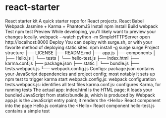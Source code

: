 # react-starter
React starter kit  A quick starter repo for React projects.  React Babel Webpack Jasmine + Karma + PhantomJS Install  npm install Build  webpack Test  npm test Preview  While developing, you'll likely want to preview your changes locally.  webpack --watch python -m SimpleHTTPServer open http://localhost:8000 Deploy  You can deploy with surge.sh, or with your favorite method of deploying static sites.  npm install -g surge surge Project structure  ├── LICENSE ├── README.md ├── app.js ├── components │   ├── Hello.js │   └── tests │       └── hello-test.js ├── index.html ├── karma.conf.js ├── package.json ├── static │   └── bundle.js ├── tests.webpack.js └── webpack.config.js Configs:  package.json contains your JavaScript dependencies and project config; most notably it sets up npm test to trigger karma start webpack.config.js: webpack configuration tests.webpack.js: identifies all test files karma.conf.js: configures Karma, for running tests The actual app:  index.html is the HTML page; it loads your bundled JavaScript from static/bundle.js, which is produced by Webpack app.js is the JavaScript entry point; it renders the &lt;Hello> React component into the page Hello.js contains the &lt;Hello> React component hello-test.js contains a simple test
